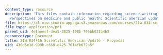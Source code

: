 ```yaml
---
content_type: resource
description: 'This files contain information regarding science writing and new media:
  Perspectives on medicine and public health: Scientific american update - proposal.'
file: https://ol-ocw-studio-app-qa.s3.amazonaws.com/courses/21w-034-science-writing-and-new-media-perspectives-on-medicine-and-public-health-fall-2016/430d5e1d999bc668e42570f4fb672a5f_MIT21W_034F16_SciAmeriProposal.pdf
file_type: application/pdf
parent_uid: 4e1aeeef-dea5-3825-f90b-766bb023b4b8
resourcetype: Document
title: 21W.034F16 Scientific American Update - Proposal
uid: 430d5e1d-999b-c668-e425-70f4fb672a5f
---
```

